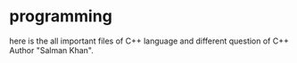 # programming
here is the all important files of C++ language and different question of C++
<br>
Author "Salman Khan".
